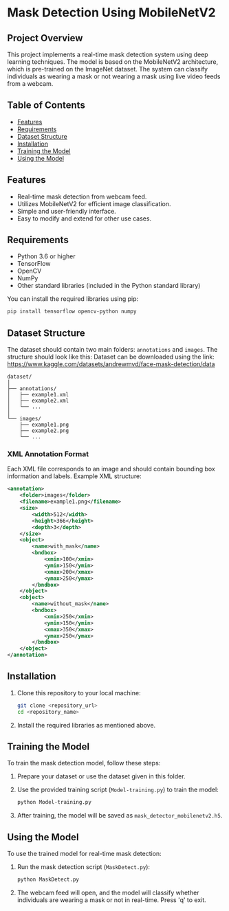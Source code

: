 # Mask Detection Using MobileNetV2

## Project Overview
This project implements a real-time mask detection system using deep learning techniques. The model is based on the MobileNetV2 architecture, which is pre-trained on the ImageNet dataset. The system can classify individuals as wearing a mask or not wearing a mask using live video feeds from a webcam.

## Table of Contents
- [Features](#features)
- [Requirements](#requirements)
- [Dataset Structure](#dataset-structure)
- [Installation](#installation)
- [Training the Model](#training-the-model)
- [Using the Model](#using-the-model)

## Features
- Real-time mask detection from webcam feed.
- Utilizes MobileNetV2 for efficient image classification.
- Simple and user-friendly interface.
- Easy to modify and extend for other use cases.

## Requirements
- Python 3.6 or higher
- TensorFlow
- OpenCV
- NumPy
- Other standard libraries (included in the Python standard library)

You can install the required libraries using pip:

```bash
pip install tensorflow opencv-python numpy
```

## Dataset Structure
The dataset should contain two main folders: `annotations` and `images`. The structure should look like this:
Dataset can be downloaded using the link: https://www.kaggle.com/datasets/andrewmvd/face-mask-detection/data 
```
dataset/
│
├── annotations/
│   ├── example1.xml
│   ├── example2.xml
│   └── ...
│
└── images/
    ├── example1.png
    ├── example2.png
    └── ...
```

### XML Annotation Format
Each XML file corresponds to an image and should contain bounding box information and labels. Example XML structure:

```xml
<annotation>
    <folder>images</folder>
    <filename>example1.png</filename>
    <size>
        <width>512</width>
        <height>366</height>
        <depth>3</depth>
    </size>
    <object>
        <name>with_mask</name>
        <bndbox>
            <xmin>100</xmin>
            <ymin>150</ymin>
            <xmax>200</xmax>
            <ymax>250</ymax>
        </bndbox>
    </object>
    <object>
        <name>without_mask</name>
        <bndbox>
            <xmin>250</xmin>
            <ymin>150</ymin>
            <xmax>350</xmax>
            <ymax>250</ymax>
        </bndbox>
    </object>
</annotation>
```

## Installation
1. Clone this repository to your local machine:
   ```bash
   git clone <repository_url>
   cd <repository_name>
   ```

2. Install the required libraries as mentioned above.

## Training the Model
To train the mask detection model, follow these steps:

1. Prepare your dataset or use the dataset given in this folder.
2. Use the provided training script (`Model-training.py`) to train the model:
   ```bash
   python Model-training.py
   ```

3. After training, the model will be saved as `mask_detector_mobilenetv2.h5`.

## Using the Model
To use the trained model for real-time mask detection:

1. Run the mask detection script (`MaskDetect.py`):
   ```bash
   python MaskDetect.py
   ```

2. The webcam feed will open, and the model will classify whether individuals are wearing a mask or not in real-time. Press 'q' to exit.

